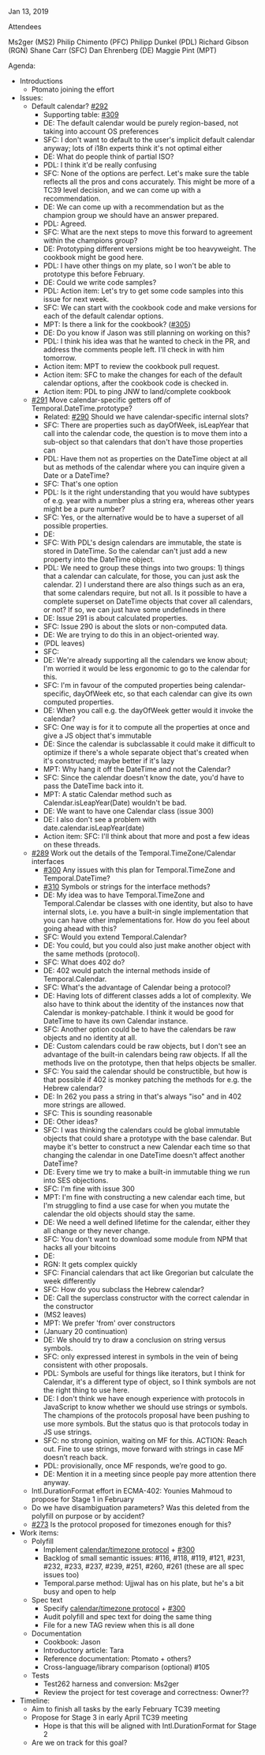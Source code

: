 Jan 13, 2019

Attendees

Ms2ger (MS2)
Philip Chimento (PFC)
Philipp Dunkel (PDL)
Richard Gibson (RGN)
Shane Carr (SFC)
Dan Ehrenberg (DE)
Maggie Pint (MPT)

Agenda:

* Introductions
    * Ptomato joining the effort
* Issues:
    * Default calendar? [#292](https://github.com/tc39/proposal-temporal/issues/292)
        * Supporting table: [#309](https://github.com/tc39/proposal-temporal/pull/309)
        * DE: The default calendar would be purely region-based, not taking into account OS preferences
        * SFC: I don't want to default to the user's implicit default calendar anyway; lots of i18n experts think it's not optimal either
        * DE: What do people think of partial ISO?
        * PDL: I think it'd be really confusing
        * SFC: None of the options are perfect. Let's make sure the table reflects all the pros and cons accurately. This might be more of a TC39 level decision, and we can come up with a recommendation.
        * DE: We can come up with a recommendation but as the champion group we should have an answer prepared.
        * PDL: Agreed.
        * SFC: What are the next steps to move this forward to agreement within the champions group?
        * DE: Prototyping different versions might be too heavyweight. The cookbook might be good here.
        * PDL: I have other things on my plate, so I won't be able to prototype this before February.
        * DE: Could we write code samples?
        * PDL: Action item: Let's try to get some code samples into this issue for next week.
        * SFC: We can start with the cookbook code and make versions for each of the default calendar options.
        * MPT: Is there a link for the cookbook? ([#305](https://github.com/tc39/proposal-temporal/pull/305))
        * DE: Do you know if Jason was still planning on working on this?
        * PDL: I think his idea was that he wanted to check in the PR, and address the comments people left.  I'll check in with him tomorrow.
        * Action item: MPT to review the cookbook pull request.
        * Action item: SFC to make the changes for each of the default calendar options, after the cookbook code is checked in.
        * Action item: PDL to ping JNW to land/complete cookbook
    * [#291](https://github.com/tc39/proposal-temporal/issues/291) Move calendar-specific getters off of Temporal.DateTime.prototype?
        * Related: [#290](https://github.com/tc39/proposal-temporal/issues/290) Should we have calendar-specific internal slots?
        * SFC: There are properties such as dayOfWeek, isLeapYear that call into the calendar code, the question is to move them into a sub-object so that calendars that don't have those properties can
        * PDL: Have them not as properties on the DateTime object at all but as methods of the calendar where you can inquire given a Date or a DateTime?
        * SFC: That's one option
        * PDL: Is it the right understanding that you would have subtypes of e.g. year with a number plus a string era, whereas other years might be a pure number?
        * SFC: Yes, or the alternative would be to have a superset of all possible properties.
        * DE:
        * SFC: With PDL's design calendars are immutable, the state is stored in DateTime. So the calendar can't just add a new property into the DateTime object.
        * PDL: We need to group these things into two groups: 1) things that a calendar can calculate, for those, you can just ask the calendar. 2) I understand there are also things such as an era, that some calendars require, but not all. Is it possible to have a complete superset on DateTime objects that cover all calendars, or not? If so, we can just have some undefineds in there
        * DE: Issue 291 is about calculated properties.
        * SFC: Issue 290 is about the slots or non-computed data.
        * DE: We are trying to do this in an object-oriented way.
        * (PDL leaves)
        * SFC:
        * DE: We're already supporting all the calendars we know about; I'm worried it would be less ergonomic to go to the calendar for this.
        * SFC: I'm in favour of the computed properties being calendar-specific, dayOfWeek etc, so that each calendar can give its own computed properties.
        * DE: When you call e.g. the dayOfWeek getter would it invoke the calendar?
        * SFC: One way is for it to compute all the properties at once and give a JS object that's immutable
        * DE: Since the calendar is subclassable it could make it difficult to optimize if there's a whole separate object that's created when it's constructed; maybe better if it's lazy
        * MPT: Why hang it off the DateTime and not the Calendar?
        * SFC: Since the calendar doesn't know the date, you'd have to pass the DateTime back into it.
        * MPT: A static Calendar method such as Calendar.isLeapYear(Date) wouldn't be bad.
        * DE: We want to have one Calendar class (issue 300)
        * DE: I also don't see a problem with date.calendar.isLeapYear(date)
        * Action item: SFC: I'll think about that more and post a few ideas on these threads.
    * [#289](https://github.com/tc39/proposal-temporal/issues/289) Work out the details of the Temporal.TimeZone/Calendar interfaces
        * [#300](https://github.com/tc39/proposal-temporal/issues/300) Any issues with this plan for Temporal.TimeZone and Temporal.DateTime?
        * [#310](https://github.com/tc39/proposal-temporal/issues/310) Symbols or strings for the interface methods?
        * DE: My idea was to have Temporal.TimeZone and Temporal.Calendar be classes with one identity, but also to have internal slots, i.e. you have a built-in single implementation that you can have other implementations for. How do you feel about going ahead with this?
        * SFC: Would you extend Temporal.Calendar?
        * DE: You could, but you could also just make another object with the same methods (protocol).
        * SFC: What does 402 do?
        * DE: 402 would patch the internal methods inside of Temporal.Calendar.
        * SFC: What's the advantage of Calendar being a protocol?
        * DE: Having lots of different classes adds a lot of complexity. We also have to think about the identity of the instances now that Calendar is monkey-patchable. I think it would be good for DateTime to have its own Calendar instance.
        * SFC: Another option could be to have the calendars be raw objects and no identity at all.
        * DE: Custom calendars could be raw objects, but I don't see an advantage of the built-in calendars being raw objects. If all the methods live on the prototype, then that helps objects be smaller.
        * SFC: You said the calendar should be constructible, but how is that possible if 402 is monkey patching the methods for e.g. the Hebrew calendar?
        * DE: In 262 you pass a string in that's always "iso" and in 402 more strings are allowed.
        * SFC: This is sounding reasonable
        * DE: Other ideas?
        * SFC: I was thinking the calendars could be global immutable objects that could share a prototype with the base calendar. But maybe it's better to construct a new Calendar each time so that changing the calendar in one DateTime doesn't affect another DateTime?
        * DE: Every time we try to make a built-in immutable thing we run into SES objections.
        * SFC: I'm fine with issue 300
        * MPT: I'm fine with constructing a new calendar each time, but I'm struggling to find a use case for when you mutate the calendar the old objects should stay the same.
        * DE: We need a well defined lifetime for the calendar, either they all change or they never change.
        * SFC: You don't want to download some module from NPM that hacks all your bitcoins
        * DE:
        * RGN: It gets complex quickly
        * SFC: Financial calendars that act like Gregorian but calculate the week differently
        * SFC: How do you subclass the Hebrew calendar?
        * DE: Call the superclass constructor with the correct calendar in the constructor
        * (MS2 leaves)
        * MPT: We prefer 'from' over constructors
        * (January 20 continuation)
        * DE: We should try to draw a conclusion on string versus symbols.
        * SFC: only expressed interest in symbols in the vein of being consistent with other proposals.
        * PDL: Symbols are useful for things like iterators, but I think for Calendar, it's a different type of object, so I think symbols are not the right thing to use here.
        * DE: I don't think we have enough experience with protocols in JavaScript to know whether we should use strings or symbols.  The champions of the protocols proposal have been pushing to use more symbols.  But the status quo is that protocols today in JS use strings.
        * SFC: no strong opinion, waiting on MF for this. ACTION: Reach out. Fine to use strings, move forward with strings in case MF doesn’t reach back.
        * PDL: provisionally, once MF responds, we’re good to go.
        * DE: Mention it in a meeting since people pay more attention there anyway.
    * Intl.DurationFormat effort in ECMA-402: Younies Mahmoud to propose for Stage 1 in February
    * Do we have disambiguation parameters? Was this deleted from the polyfill on purpose or by accident?
    * [#273](https://github.com/tc39/proposal-temporal/issues/273) Is the protocol proposed for timezones enough for this?
* Work items:
    * Polyfill
        * Implement [calendar/timezone protocol](https://github.com/tc39/proposal-temporal/blob/main/docs/calendar-draft.md) + [#300](https://github.com/tc39/proposal-temporal/issues/300)
        * Backlog of small semantic issues: #116, #118, #119, #121, #231, #232, #233, #237, #239, #251, #260, #261 (these are all spec issues too)
        * Temporal.parse method: Ujjwal has on his plate, but he's a bit busy and open to help
    * Spec text
        * Specify [calendar/timezone protocol](https://github.com/tc39/proposal-temporal/blob/main/docs/calendar-draft.md) + [#300](https://github.com/tc39/proposal-temporal/issues/300)
        * Audit polyfill and spec text for doing the same thing
        * File for a new TAG review when this is all done
    * Documentation
        * Cookbook: Jason
        * Introductory article: Tara
        * Reference documentation: Ptomato + others?
        * Cross-language/library comparison (optional) #105
    * Tests
        * Test262 harness and conversion: Ms2ger
        * Review the project for test coverage and correctness: Owner??
* Timeline:
    * Aim to finish all tasks by the early February TC39 meeting
    * Propose for Stage 3 in early April TC39 meeting
        * Hope is that this will be aligned with Intl.DurationFormat for Stage 2
    * Are we on track for this goal?

